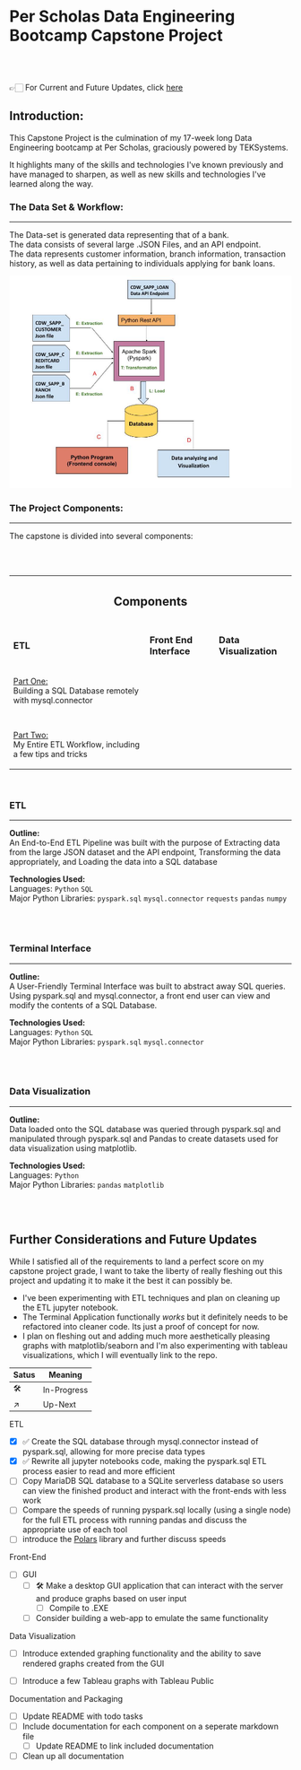 # Per Scholas Data Engineering Bootcamp Capstone Project 
<br><br>

👉🏻 For Current and Future Updates, click [here](#further-considerations-and-future-updates)

## Introduction:


This Capstone Project is the culmination of my 17-week long Data Engineering bootcamp at Per Scholas, graciously powered by TEKSystems. 

It highlights many of the skills and technologies I've known previously and have managed to sharpen, as well as new skills and technologies I've learned along the way. 

### The Data Set & Workflow:
---
The Data-set is generated data representing that of a bank. <br>
The data consists of several large .JSON Files, and an API endpoint. <br> 
The data represents customer information, branch information, transaction history, as well as data pertaining to individuals applying for bank loans.

<div align="center">
<img src="https://raw.githubusercontent.com/The-Captain-William/Per-Scholas-Capstone/main/images/capstone_workflow_process.jpg" width=720px>
</div>
  
### The Project Components:
---
The capstone is divided into several components: 

<br><br>

<div align="center">
<table>
<th colspan="3"> <h2>Components</h2> </th>

  <tr>  <!-- ETL COLS -->
    <td>
    <h3>ETL </h3>
    </td>
    <td>
    <h3>Front End Interface</h3>
    </td>
    <td>
    <h3>Data Visualization</h3>
    </td>
  </tr>
  
<tr>
  <td>
  <p><a href='https://github.com/The-Captain-William/Per-Scholas-Capstone/blob/main/main/ETL/ETL_Part_1_building_the_database.ipynb'>Part One:</a><br>Building a SQL Database remotely with mysql.connector</p>
  <br>
  <p>
  <a href='https://github.com/The-Captain-William/Per-Scholas-Capstone/blob/main/main/ETL/ETL_Part_2_The_ETL_Process.ipynb'>Part Two:</a><br>My Entire ETL Workflow, including a few tips and tricks
  </p>
  </td>

</tr>
  
</table>
</div>

<br>

### ETL
---
**Outline:** <br>
An End-to-End ETL Pipeline was built with the purpose of Extracting data from the large JSON dataset and the API endpoint, Transforming the data appropriately, and Loading the data into a SQL database
<br>

**Technologies Used:** <br>
Languages: `Python` `SQL` <br>
Major Python Libraries: `pyspark.sql` `mysql.connector` `requests` `pandas` `numpy`

<br><br>
### Terminal Interface
---
**Outline:** <br>
A User-Friendly Terminal Interface was built to abstract away SQL queries. 
Using pyspark.sql and mysql.connector, a front end user can view and modify the contents of a SQL Database. 
<br>

**Technologies Used:**<br>
Languages: `Python` `SQL` <br>
Major Python Libraries: `pyspark.sql` `mysql.connector`
<br>

<br><br>
### Data Visualization
---
**Outline:**<br>
Data loaded onto the SQL database was queried through pyspark.sql and manipulated through pyspark.sql and Pandas to create datasets used for data visualization using matplotlib. 
<br>

**Technologies Used:**<br>
Languages: `Python` <br>
Major Python Libraries: `pandas` `matplotlib`
<br>

<br><br>
## Further Considerations and Future Updates
While I satisfied all of the requirements to land a perfect score on my capstone project grade, I want to take the liberty of really fleshing out this project and updating it to make it the best it can possibly be. 

- I've been experimenting with ETL techniques and plan on cleaning up the ETL jupyter notebook.
- The Terminal Application functionally *works* but  it definitely needs to be refactored into cleaner code. Its just a proof of concept for now.
- I plan on fleshing out and adding much more aesthetically pleasing graphs with matplotlib/seaborn and I'm also experimenting with tableau visualizations, which I will eventually link to the repo.

| Satus  | Meaning | 
| ------ | --------|
| 🛠     | In-Progress|
|↗       | Up-Next     |


ETL
- [X] ✅ Create the SQL database through mysql.connector instead of pyspark.sql, allowing for more precise data types 
- [X] ✅ Rewrite all jupyter notebooks code, making  the pyspark.sql ETL process easier to read and more efficient 
- [ ] Copy MariaDB SQL database to a SQLite serverless database so users can view the finished product and interact with the front-ends with less work
- [ ] Compare the speeds of running pyspark.sql locally (using a single node) for the full ETL process with running pandas and discuss the appropriate use of each tool
- [ ] introduce the <a href="https://github.com/pola-rs/polars">Polars</a> library and further discuss speeds

Front-End

- [ ] GUI 
  - [ ] 🛠 Make a desktop GUI application that can interact with the server and produce graphs based on user input
    - [ ] Compile to .EXE
  - [ ] Consider building a web-app to emulate the same functionality 

Data Visualization
- [ ] Introduce extended graphing functionality and the ability to save rendered graphs created from the GUI
- [ ] Introduce a few Tableau graphs with Tableau Public


Documentation and Packaging
- [ ] Update README with todo tasks
- [ ] Include documentation for each component on a seperate markdown file
  - [ ] Update README to link included documentation
- [ ] Clean up all documentation
